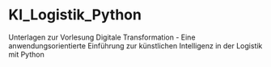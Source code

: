# KI_Logistik_Python
Unterlagen zur Vorlesung Digitale Transformation - Eine anwendungsorientierte Einführung zur künstlichen Intelligenz in der Logistik mit Python
